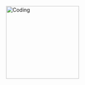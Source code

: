 <img align="center" alt="Coding" width="200" src="https://github.com/kamildegerliyurt/CheckBoxTesting/assets/139812195/75ecb073-1d51-4778-8322-20ce7d2cf1a7">


